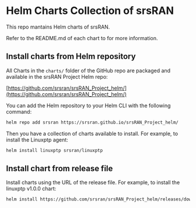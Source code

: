 # Helm Charts Collection of srsRAN

This repo mantains Helm charts of srsRAN.

Refer to the README.md of each chart to for more information.

## Install charts from Helm repository

All Charts in the `charts/` folder of the GitHub repo are packaged and available in the srsRAN Project Helm repo:  

[https://github.com/srsran/srsRAN_Project_helm/](https://github.com/srsran/srsRAN_Project_helm/)

You can add the Helm repository to your Helm CLI with the following command:

```bash
helm repo add srsran https://srsran.github.io/srsRAN_Project_helm/
```

Then you have a collection of charts available to install. For example, to install the Linuxptp agent:

```bash
helm install linuxptp srsran/linuxptp
```

## Install chart from release file

Install charts using the URL of the release file. For example, to install the linuxptp v1.0.0 chart:

```bash
helm install https://github.com/srsran/srsRAN_Project_helm/releases/download/liuxptp-v1.0.0/linuxptp-1.0.0.tgz
```
